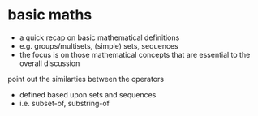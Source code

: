
# basic maths
- a quick recap on basic mathematical definitions
- e.g. groups/multisets, (simple) sets, sequences
- the focus is on those mathematical concepts
  that are essential to the overall discussion

point out the similarties between the operators
- defined based upon sets and sequences
- i.e. subset-of, substring-of
